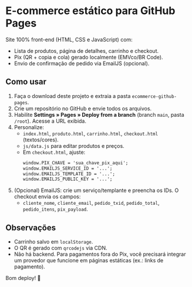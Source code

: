 # E-commerce estático para GitHub Pages

Site 100% front-end (HTML, CSS e JavaScript) com:
- Lista de produtos, página de detalhes, carrinho e checkout.
- Pix (QR + copia e cola) gerado localmente (EMVco/BR Code).
- Envio de confirmação de pedido via EmailJS (opcional).

## Como usar
1. Faça o download deste projeto e extraia a pasta `ecommerce-github-pages`.
2. Crie um repositório no GitHub e envie todos os arquivos.
3. Habilite **Settings » Pages » Deploy from a branch** (branch `main`, pasta `/root`). Acesse a URL exibida.
4. Personalize:
   - `index.html`, `produto.html`, `carrinho.html`, `checkout.html` (textos/cores).
   - `js/data.js` para editar produtos e preços.
   - Em `checkout.html`, ajuste:
     ```html
     window.PIX_CHAVE = 'sua_chave_pix_aqui';
     window.EMAILJS_SERVICE_ID = '...';
     window.EMAILJS_TEMPLATE_ID = '...';
     window.EMAILJS_PUBLIC_KEY = '...';
     ```
5. (Opcional) EmailJS: crie um serviço/templante e preencha os IDs. O checkout envia os campos:
   - `cliente_nome`, `cliente_email`, `pedido_txid`, `pedido_total`, `pedido_itens`, `pix_payload`.

## Observações
- Carrinho salvo em `localStorage`.
- O QR é gerado com `qrcodejs` via CDN.
- Não há backend. Para pagamentos fora do Pix, você precisará integrar um provedor que funcione em páginas estáticas (ex.: links de pagamento).

Bom deploy! 🚀
